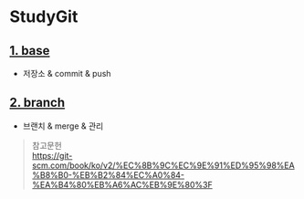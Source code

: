 # StudyGit
## [1. base](https://github.com/LeeHwayeon/StudyGit/blob/master/01_base/base.md)  
  - 저장소 & commit & push
## [2. branch](https://github.com/LeeHwayeon/StudyGit/blob/master/02_branch/branch.md)
  - 브랜치 & merge & 관리
  
  
  
  
  
  
  
  
  
  
  
  
  
  
  
> 참고문헌  
  https://git-scm.com/book/ko/v2/%EC%8B%9C%EC%9E%91%ED%95%98%EA%B8%B0-%EB%B2%84%EC%A0%84-%EA%B4%80%EB%A6%AC%EB%9E%80%3F
